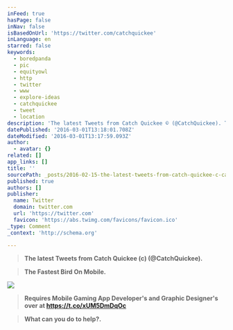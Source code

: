 ```yaml
---
inFeed: true
hasPage: false
inNav: false
isBasedOnUrl: 'https://twitter.com/catchquickee'
inLanguage: en
starred: false
keywords:
  - boredpanda
  - pic
  - equityowl
  - http
  - twitter
  - www
  - explore-ideas
  - catchquickee
  - tweet
  - location
description: 'The latest Tweets from Catch Quickee © (@CatchQuickee). The Fastest Bird On Mobile. Requires Mobile Gaming App Developer/s and Graphic Designer/s over at https://t.co/xUM5DmDqOc What can you do to help?. Worldwide'
datePublished: '2016-03-01T13:18:01.708Z'
dateModified: '2016-03-01T13:17:59.093Z'
author:
  - avatar: {}
related: []
app_links: []
title: ''
sourcePath: _posts/2016-02-15-the-latest-tweets-from-catch-quickee-c-catchquickee-the.md
published: true
authors: []
publisher:
  name: Twitter
  domain: twitter.com
  url: 'https://twitter.com'
  favicon: 'https://abs.twimg.com/favicons/favicon.ico'
_type: Comment
_context: 'http://schema.org'

---
```

> **The latest Tweets from Catch Quickee (c) (@CatchQuickee).**

> **The Fastest Bird On Mobile.**

![](https://the-grid-user-content.s3-us-west-2.amazonaws.com/89f13a6d-5279-4e6e-bdd8-4fef13a7464e.png)

> **Requires Mobile Gaming App Developer's and Graphic Designer's over at https://t.co/xUM5DmDqOc**

> **What can you do to help?.**